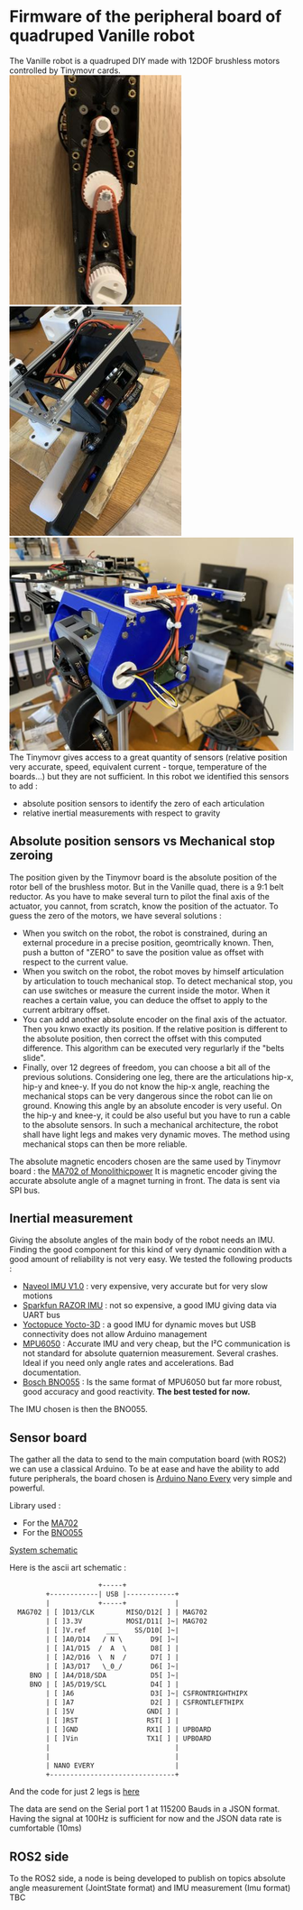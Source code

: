 # Firmware of the peripheral board of quadruped Vanille robot

The Vanille robot is a quadruped DIY made with 12DOF brushless motors controlled by Tinymovr cards.
![](./images/IMG_3785.jpg)![](./images/IMG_3828.jpg)![](./images/IMG_3968.jpg)
The Tinymovr gives access to a great quantity of sensors (relative position very accurate, speed, equivalent current - torque, temperature of the boards...) but they are not sufficient. In this robot we identified this sensors to add :

- absolute position sensors to identify the zero of each articulation
- relative inertial measurements with respect to gravity

## Absolute position sensors vs Mechanical stop zeroing

The position given by the Tinymovr board is the absolute position of the rotor bell of the brushless motor. But in the Vanille quad, there is a 9:1 belt reductor. As you have to make several turn to pilot the final axis of the actuator, you cannot, from scratch, know the position of the actuator.
To guess the zero of the motors, we have several solutions :

- When you switch on the robot, the robot is constrained, during an external procedure in a precise position, geomtrically known. Then, push a button of "ZERO" to save the position value as offset with respect to the current value.
- When you switch on the robot, the robot moves by himself articulation by articulation to touch mechanical stop. To detect mechanical stop, you can use switches or measure the current inside the motor. When it reaches a certain value, you can deduce the offset to apply to the current arbitrary offset.
- You can add another absolute encoder on the final axis of the actuator. Then you knwo exactly its position. If the relative position is different to the absolute position, then correct the offset with this computed difference. This algorithm can be executed very regurlarly if the "belts slide".
- Finally, over 12 degrees of freedom, you can choose a bit all of the previous solutions. Considering one leg, there are the articulations hip-x, hip-y and knee-y. If you do not know the hip-x angle, reaching the mechanical stops can be very dangerous since the robot can lie on ground. Knowing this angle by an absolute encoder is very useful. On the hip-y and knee-y, it could be also useful but you have to run a cable to the absolute sensors. In such a mechanical architecture, the robot shall have light legs and makes very dynamic moves. The method using mechanical stops can then be more reliable.

The absolute magnetic encoders chosen are the same used by Tinymovr board : the [MA702 of Monolithicpower](https://www.monolithicpower.com/en/ma702.html) It is magnetic encoder giving the accurate absolute angle of a magnet turning in front. The data is sent via SPI bus.

## Inertial measurement

Giving the absolute angles of the main body of the robot needs an IMU. Finding the good component for this kind of very dynamic condition with a good amount of reliability is not very easy. We tested the following products :

- [Naveol IMU V1.0](http://www.naveol.com/index.php?menu=product&p=2) : very expensive, very accurate but for very slow motions
- [Sparkfun RAZOR IMU](https://www.sparkfun.com/products/retired/14001?_ga=2.143596407.331610333.1619851408-1697925503.1614425594) : not so expensive, a good IMU giving data via UART bus
- [Yoctopuce Yocto-3D](http://www.yoctopuce.com/EN/products/usb-position-sensors/yocto-3d) : a good IMU for dynamic moves but USB connectivity does not allow Arduino management
- [MPU6050](https://www.gotronic.fr/art-accelerometre-et-gyroscope-3-axes-mpu6050-20238.htm) : Accurate IMU and very cheap, but the I²C communication is not standard for absolute quaternion measurement. Several crashes. Ideal if you need only angle rates and accelerations. Bad documentation.
- [Bosch BNO055](https://www.gotronic.fr/art-module-9-dof-ada2472-23896.htm) : Is the same format of MPU6050 but far more robust, good accuracy and good reactivity. **The best tested for now.**

The IMU chosen is then the BNO055.

## Sensor board

The gather all the data to send to the main computation board (with ROS2) we can use a classical Arduino. To be at ease and have the ability to add future peripherals, the board chosen is [Arduino Nano Every](https://store.arduino.cc/arduino-nano-every) very simple and powerful.

Library used :
- For the [MA702](https://github.com/monolithicpower/MagAlpha-Arduino-Library)
- For the [BNO055](https://github.com/adafruit/Adafruit_BNO055)

[System schematic](./draft.drawio)

Here is the ascii art schematic : 

```
                      +-----+
         +------------| USB |------------+
         |            +-----+            |
  MAG702 | [ ]D13/CLK        MISO/D12[ ] | MAG702   
         | [ ]3.3V           MOSI/D11[ ]~| MAG702  
         | [ ]V.ref     ___    SS/D10[ ]~|   
         | [ ]A0/D14   / N \       D9[ ]~| 
         | [ ]A1/D15  /  A  \      D8[ ] | 
         | [ ]A2/D16  \  N  /      D7[ ] | 
         | [ ]A3/D17   \_0_/       D6[ ]~| 
     BNO | [ ]A4/D18/SDA           D5[ ]~| 
     BNO | [ ]A5/D19/SCL           D4[ ] |   
         | [ ]A6                   D3[ ]~| CSFRONTRIGHTHIPX  
         | [ ]A7                   D2[ ] | CSFRONTLEFTHIPX 
         | [ ]5V                  GND[ ] |     
         | [ ]RST                 RST[ ] |   
         | [ ]GND                 RX1[ ] | UPBOARD  
         | [ ]Vin                 TX1[ ] | UPBOARD  
         |                               |
         |                               |
         | NANO EVERY                    |
         +-------------------------------+
```

And the code for just 2 legs is [here](./vanille_board_firmware/vanille_board_firmware.ino)

The data are send on the Serial port 1 at 115200 Bauds in a JSON format. Having the signal at 100Hz is sufficient for now and the JSON data rate is cumfortable (10ms)

## ROS2 side
To the ROS2 side, a node is being developed to publish on topics absolute angle measurement (JointState format) and IMU measurement (Imu format)
TBC

